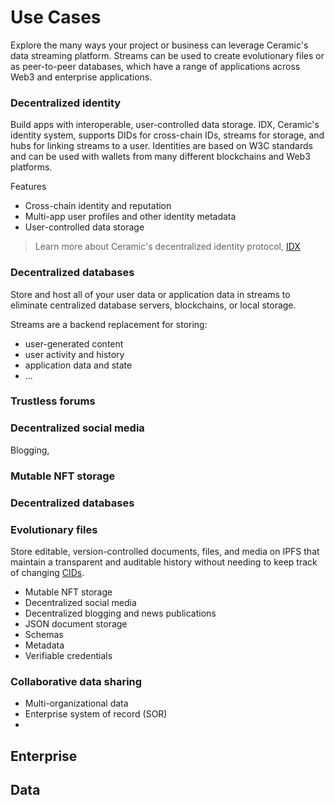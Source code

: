 # Use Cases

Explore the many ways your project or business can leverage Ceramic's data streaming platform. Streams can be used to create evolutionary files or as peer-to-peer databases, which have a range of applications across Web3 and enterprise applications.

### Decentralized identity
Build apps with interoperable, user-controlled data storage. IDX, Ceramic's identity system, supports DIDs for cross-chain IDs, streams for storage, and hubs for linking streams to a user. Identities are based on W3C standards and can be used with wallets from many different blockchains and Web3 platforms.

Features
- Cross-chain identity and reputation
- Multi-app user profiles and other identity metadata
- User-controlled data storage

> Learn more about Ceramic's decentralized identity protocol, [IDX](../tools/identity/idx.md)

### Decentralized databases
Store and host all of your user data or application data in streams to eliminate centralized database servers, blockchains, or local storage. 

Streams are a backend replacement for storing:

- user-generated content
- user activity and history
- application data and state
- ...

### Trustless forums

### Decentralized social media
Blogging, 

### Mutable NFT storage

### Decentralized databases

### Evolutionary files
Store editable, version-controlled documents, files, and media on IPFS that maintain a transparent and auditable history without needing to keep track of changing [CIDs](./glossary.md#cid).

- Mutable NFT storage
- Decentralized social media
- Decentralized blogging and news publications
- JSON document storage
- Schemas
- Metadata
- Verifiable credentials


### Collaborative data sharing

- Multi-organizational data
- Enterprise system of record (SOR)
- 

## Enterprise

## Data
